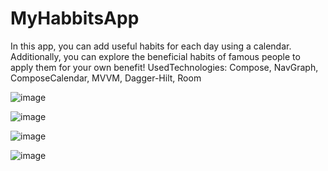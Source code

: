 # MyHabbitsApp

In this app, you can add useful habits for each day using a calendar. Additionally, you can explore the beneficial habits of famous people to apply them for your own benefit!
UsedTechnologies: Compose, NavGraph, ComposeCalendar, MVVM, Dagger-Hilt, Room

![image](https://github.com/andreising/MyHabbitsApp/assets/94052489/f0348a9a-eff9-4e1c-b7be-4288179547d8)

![image](https://github.com/andreising/MyHabbitsApp/assets/94052489/880f18f4-a11c-4a22-a121-21b006639a3a)

![image](https://github.com/andreising/MyHabbitsApp/assets/94052489/d90358c7-dd92-41ef-b4e0-2b43f2d72435)

![image](https://github.com/andreising/MyHabbitsApp/assets/94052489/d1447d7a-9c41-41be-8cf5-1c2ac9a8c35e)
